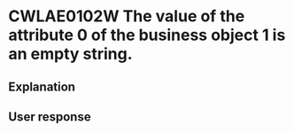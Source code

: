 # CWLAE0102W The value of the attribute 0 of the business object 1 is an empty string.

## Explanation

## User response